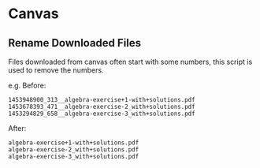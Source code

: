 # Canvas

## Rename Downloaded Files

Files downloaded from canvas often start with some numbers, this script is used to remove the numbers.

e.g.
Before:
```
1453948900_313__algebra-exercise+1-with+solutions.pdf
1453678393_471__algebra-exercise-2_with+solutions.pdf
1453294829_658__algebra-exercise-3_with+solutions.pdf
```
After:
```
algebra-exercise+1-with+solutions.pdf
algebra-exercise-2_with+solutions.pdf
algebra-exercise-3_with+solutions.pdf
```
